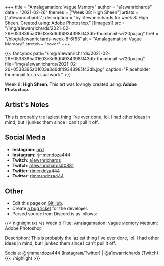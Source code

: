 +++
title =       "Amalagamation: Vague Memory"
author =      "a1ewanrichards"
date =        "2021-02-26"
themes =      ["Week 08: High Sheen"]
artists =     ["a1ewanrichards"]
description = "by a1ewanrichards for week 8: High Sheen. Created using: Adobe Photoshop."
[[images]]
      src = "/img/a1ewanrichards/2021-02-26+0538395a01603e3d6df49343985f43db-thumbnail-w720px.jpg"
      href = "/blog/a1ewanrichards-week-8-6f53"
      alt = "Amalagamation: Vague Memory"
      stretch = "cover"
+++


{{< fancybox path="/img/a1ewanrichards/2021-02-26+0538395a01603e3d6df49343985f43db-thumbnail-w720px.jpg" file="img/a1ewanrichards/2021-02-26+0538395a01603e3d6df49343985f43db.jpg" caption="Placeholder thumbnail for a visual work." >}}


Week 8: **High Sheen**. This art was lovingly created using: **Adobe Photoshop**.

## Artist's Notes

This is probably the laziest thing I've ever done, lol. I had other ideas in mind, but I junked them since I can't pull it off.

## Social Media

- **Instagram**: <a href='https://instagram.com/and' target='_blank'>and</a>
- **Instagram**: <a href='https://instagram.com/rjmmendoza444' target='_blank'>rjmmendoza444</a>
- **Twitch**: <a href='https://twitch.tv/a1ewanrichards' target='_blank'>a1ewanrichards</a>
- **Twitch**: <a href='https://twitch.tv/a1ewanrichards#0881' target='_blank'>a1ewanrichards#0881</a>
- **Twitter**: <a href='https://twitter.com/rjmendoza444' target='_blank'>rjmendoza444</a>
- **Twitter**: <a href='https://twitter.com/rjmmendoza444' target='_blank'>rjmmendoza444</a>

## Other

- Edit this page on [GitHub](https://github.com/teaminkling/web-refresh/edit/main/content/blog/a1ewanrichards-week-8-6f53.md).
- Create [a bug ticket](https://github.com/teaminkling/web-refresh/issues/new?assignees=&labels=bug&template=problem-report.md&title=) for the developer.
- Parsed source from Discord is as follows:

{{< highlight txt >}}
Week 8
Title: Amalagamation: Vague Memory
Medium: Adobe Photoshop

Description: This is probably the laziest thing I've ever done, lol. I had other ideas in mind, but I junked them since I can't pull it off.

Socials: @rjmmendoza444 (Instagram/Twitter) | @a1ewanrichards (Twitch)
{{< /highlight >}}